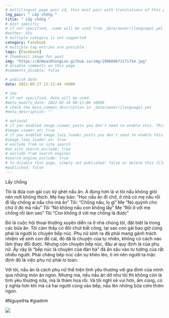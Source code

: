 ```yaml
---
# multilingual page pair id, this must pair with translations of this page. (This name must be unique)
lng_pair: " Lấy chồng "
title: " Lấy chồng "
# post specific
# if not specified, .name will be used from _data/owner/[language].yml
#author: Xíu
# multiple category is not supported
category: Facebook
# multiple tag entries are possible
tags: [Facebook]
# thumbnail image for post
img: "https://AnHoaiKhongLon.github.io/img/190669673171754.jpg"
# disable comments on this page
#comments_disable: false

# publish date
date: 2021-09-27 13:12:44 +0900

# seo
# if not specified, date will be used.
#meta_modify_date: 2022-02-10 08:11:06 +0900
# check the meta_common_description in _data/owner/[language].yml
#meta_description: ""

# optional
# if you enabled image_viewer_posts you don't need to enable this. This is only if image_viewer_posts = false
#image_viewer_on: true
# if you enabled image_lazy_loader_posts you don't need to enable this. This is only if image_lazy_loader_posts = false
#image_lazy_loader_on: true
# exclude from on site search
#on_site_search_exclude: true
# exclude from search engines
#search_engine_exclude: true
# to disable this page, simply set published: false or delete this file
#published: false
---
```


<!-- outline-start -->

Lấy chồng

Tôi là đứa con gái cực kỳ ghét nấu ăn. À đúng hơn là vì tôi nấu không giỏi nên mới không thích.
Mẹ hay bảo: “Học nấu ăn đi chớ, ở nhà có mẹ nấu rồi đi lấy chồng ai nấu cho mà ăn”
Tôi: “Chồng nấu, lo gì”
Mẹ “Nó quýnh cho chứ ở đó mà nấu”
Tôi “Nó không nấu con không lấy”
Mẹ “Rồi ở với mẹ chồng rồi làm sao”
Tôi “Con không ở với mẹ chồng là được”

Đó là cuộc hội thoại thường xuyên diễn ra ở nhà chúng tôi, đặt biệt là trong các bữa ăn. Tôi cảm thấy có đôi chút bất công, tại sao con gái bao giờ cũng phải là người lo chuyện bếp núc. Phụ nữ sinh ra đã phải mang gánh trách nhiệm về sinh con đẻ cái, đó đã là chuyện của tự nhiên, không có cách nào làm thay đổi được. Nhưng còn chuyện bếp núc, đâu ai quy định là của phụ nữ. Ấy vậy là “bếp núc là chuyện của đàn bà” đã ăn sâu vào tư tưởng của rất nhiều người. Phải chăng bếp núc cần sự khéo léo, tỉ mỉ nên người ta mặc định đó là việc phụ nữ phải lo toan.

Với tôi, nấu ăn là cách phụ nữ thể hiện tình yêu thương với gia đình của mình qua những món ăn ngon. Nhưng mà, nếu nấu ăn dở như tôi thì không còn là tình yêu thương nữa, mà là thảm họa rồi. Và tôi nghĩ sẽ vui hơn, ấm cúng, có ý nghĩa hơn khi mà cả hai người cùng vào bếp, nấu lên những bữa cơm thơm ngon.

#NguyetHa
#giadinh

<!-- outline-end -->

<img src= "https://AnHoaiKhongLon.github.io/img/190669673171754.jpg">